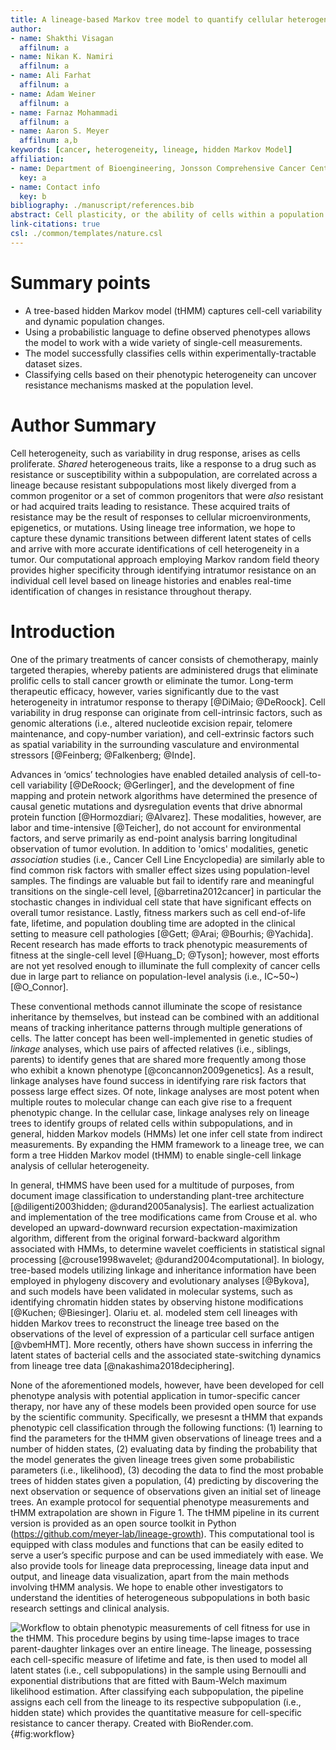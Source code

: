 ```yaml
---
title: A lineage-based Markov tree model to quantify cellular heterogeneity
author:
- name: Shakthi Visagan
  affilnum: a
- name: Nikan K. Namiri
  affilnum: a
- name: Ali Farhat
  affilnum: a
- name: Adam Weiner
  affilnum: a
- name: Farnaz Mohammadi
  affilnum: a
- name: Aaron S. Meyer
  affilnum: a,b
keywords: [cancer, heterogeneity, lineage, hidden Markov Model]
affiliation:
- name: Department of Bioengineering, Jonsson Comprehensive Cancer Center, Eli and Edythe Broad Center of Regenerative Medicine and Stem Cell Research; University of California, Los Angeles
  key: a
- name: Contact info
  key: b
bibliography: ./manuscript/references.bib
abstract: Cell plasticity, or the ability of cells within a population to reversibly alter epigenetic state, is an important feature of tissue homeostasis during processes such as wound healing and is dysregulated in cancer. Plasticity cooperates with other sources of cell-cell heterogeneity, including genetic mutations and variation in signaling, during resistance development. Ultimately these mechanisms prevent most cancer therapies from being curative. The predominant methods of quantifying tumor-drug response operate on population-level measurements and therefore lack evolutionary dynamics, which are particularly critical for highly dynamic processes such as plasticity. Here, we apply a tree-based adaptation of a hidden Markov model (tHMM) that employs single cell lineages, to learn characteristic patterns of single cell heterogeneity and state transitions. This model enables single-cell classification based on the phenotype of individual cells and their relatives for improved specificity when pinpointing the molecular drivers of variability in drug response. Integrating this model with a probabilistic language for defining observed phenotypes enabled flexible phenotype specification. Using only cell growth and death as our observed phenotype on synthetic data demonstrated that the model successfully classifies cells within experimentally-tractable dataset sizes. A model accounting for cell cycle phase successfully identified resistant cells within a heterogeneous breast cancer population, which matched with molecular markers of resistance in those same cells. In total, this tHMM framework allows for flexible classification of single-cell heterogeneity across heritable phenotypes.
link-citations: true
csl: ./common/templates/nature.csl
---
```


# Summary points

- A tree-based hidden Markov model (tHMM) captures cell-cell variability and dynamic population changes.
- Using a probabilistic language to define observed phenotypes allows the model to work with a wide variety of single-cell measurements.
- The model successfully classifies cells within experimentally-tractable dataset sizes.
- Classifying cells based on their phenotypic heterogeneity can uncover resistance mechanisms masked at the population level.

# Author Summary

Cell heterogeneity, such as variability in drug response, arises as cells proliferate. _Shared_ heterogeneous traits, like a response to a drug such as resistance or susceptibility within a subpopulation, are correlated across a lineage because resistant subpopulations most likely diverged from a common progenitor or a set of common progenitors that were _also_ resistant or had acquired traits leading to resistance. These acquired traits of resistance may be the result of responses to cellular microenvironments, epigenetics, or mutations. Using lineage tree information, we hope to capture these dynamic transitions between different latent states of cells and arrive with more accurate identifications of cell heterogeneity in a tumor. Our computational approach employing Markov random field theory provides higher specificity through identifying intratumor resistance on an individual cell level based on lineage histories and enables real-time identification of changes in resistance throughout therapy.

# Introduction

One of the primary treatments of cancer consists of chemotherapy, mainly targeted therapies, whereby patients are administered drugs that eliminate prolific cells to stall cancer growth or eliminate the tumor. Long-term therapeutic efficacy, however, varies significantly due to the vast heterogeneity in intratumor response to therapy [@DiMaio; @DeRoock]. Cell variability in drug response can originate from cell-intrinsic factors, such as genomic alterations (i.e., altered nucleotide excision repair, telomere maintenance, and copy-number variation), and cell-extrinsic factors such as spatial variability in the surrounding vasculature and environmental stressors [@Feinberg; @Falkenberg; @Inde]. 

Advances in ‘omics’ technologies have enabled detailed analysis of cell-to-cell variability [@DeRoock; @Gerlinger], and the development of fine mapping and protein network algorithms have determined the presence of causal genetic mutations and dysregulation events that drive abnormal protein function [@Hormozdiari; @Alvarez]. These modalities, however, are labor and time-intensive [@Teicher], do not account for environmental factors, and serve primarily as end-point analysis barring longitudinal observation of tumor evolution. In addition to 'omics' modalities, genetic _association_ studies (i.e., Cancer Cell Line Encyclopedia) are similarly able to find common risk factors with smaller effect sizes using population-level samples. The findings are valuable but fail to identify rare and meaningful transitions on the single-cell level, [@barretina2012cancer] in particular the stochastic changes in individual cell state that have significant effects on overall tumor resistance. Lastly, fitness markers such as cell end-of-life fate, lifetime, and population doubling time are adopted in the clinical setting to measure cell pathologies [@Gett; @Arai; @Bourhis; @Yachida]. Recent research has made efforts to track phenotypic measurements of fitness at the single-cell level [@Huang_D; @Tyson]; however, most efforts are not yet resolved enough to illuminate the full complexity of cancer cells due in large part to reliance on population-level analysis (i.e., IC~50~) [@O_Connor].

These conventional methods cannot illuminate the scope of resistance inheritance by themselves, but instead can be combined with  an additional means of tracking inheritance patterns through multiple generations of cells. The latter concept has been well-implemented in genetic studies of _linkage_ analyses, which use pairs of affected relatives (i.e., siblings, parents) to identify genes that are shared more frequently among those who exhibit a known phenotype [@concannon2009genetics]. As a result, linkage analyses have found success in identifying rare risk factors that possess large effect sizes. Of note, linkage analyses are most potent when multiple routes to molecular change can each give rise to a frequent phenotypic change. In the cellular case, linkage analyses rely on lineage trees to identify groups of related cells within subpopulations, and in general, hidden Markov models (HMMs) let one infer cell state from indirect measurements. By expanding the HMM framework to a lineage tree, we can form a tree Hidden Markov model (tHMM) to enable single-cell linkage analysis of cellular heterogeneity. 

In general, tHMMS have been used for a multitude of purposes, from document image classification to understanding plant-tree architecture [@diligenti2003hidden; @durand2005analysis]. The earliest actualization and implementation of the tree modifications came from Crouse et al. who developed an upward-downward recursion expectation-maximization algorithm, different from the original forward-backward algorithm associated with HMMs, to determine wavelet coefficients in statistical signal processing [@crouse1998wavelet; @durand2004computational]. In biology, tree-based models utilizing linkage and inheritance information have  been employed in phylogeny discovery and evolutionary analyses [@Bykova], and such models have been validated in molecular systems, such as identifying chromatin hidden states by observing histone modifications [@Kuchen; @Biesinger]. Olariu et. al. modeled stem cell lineages with hidden Markov trees to reconstruct the lineage tree based on the observations of the level of expression of a particular cell surface antigen [@vbemHMT]. More recently, others have shown success in inferring the latent states of bacterial cells and the associated state-switching dynamics from lineage tree data [@nakashima2018deciphering]. 

None of the aforementioned models, however, have been developed for cell phenotype analysis with potential application in tumor-specific cancer therapy, nor have any of these models been provided open source for use by the scientific community. Specifically, we presesnt a tHMM that expands phenotypic cell classification through the following functions: (1) learning to find the parameters for the tHMM given observations of lineage trees and a number of hidden states, (2) evaluating data by finding the probability that the model generates the given lineage trees given some probabilistic parameters (i.e., likelihood), (3) decoding the data to find the most probable trees of hidden states given a population, (4) predicting by discovering the next observation or sequence of observations given an initial set of lineage trees. An example protocol for sequential phenotype measurements and tHMM extrapolation are shown in Figure 1. The tHMM pipeline in its current version is provided as an open source toolkit in Python (<https://github.com/meyer-lab/lineage-growth>). This computational tool is equipped with class modules and functions that can be easily edited to serve a user’s specific purpose and can be used immediately with ease. We also provide tools for lineage data preprocessing, lineage data input and output, and lineage data visualization, apart from the main methods involving tHMM analysis. We hope to enable other investigators to understand the identities of heterogeneous subpopulations in both basic research settings and clinical analysis. 

![**Workflow to obtain phenotypic measurements of cell fitness for use in the tHMM.** This procedure begins by using time-lapse images to trace parent-daughter linkages over an entire lineage. The lineage, possessing each cell-specific measure of lifetime and fate, is then used to model all latent states (i.e., cell subpopulations) in the sample using Bernoulli and exponential distributions that are fitted with Baum-Welch maximum likelihood estimation. After classifying each subpopulation, the pipeline assigns each cell from the lineage to its respective subpopulation (i.e., hidden state) which provides the quantitative measure for cell-specific resistance to cancer therapy. Created with BioRender.com.](./figures/figure1.svg){#fig:workflow}

